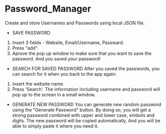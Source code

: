 # Password_Manager
Create and store Usernames and Passwords using local JSON file.

* SAVE PASSWORD
1. Insert 3 fields - Website, Email/Username, Passward.
2. Press "add".
3. Aprove the pop up window to make sure that you want to save the password.
And you saved your password!

* SEARCH FOR SAVED PASSWORD
After you saved the passwords, you can search for it when you back to the app again:
1. Insert the website name.
2. Press 'Search'.
The information including username and password will pop up to the screan in a small window.

* GENERATE NEW PASSWORD
You can generate new random password using the "Generate Password" button.
By doing so, you will get a strong password combined with upper and lower case, simbols and digits.
The new password will be copied automatically,
And you will be able to simply paste it where you need it.
